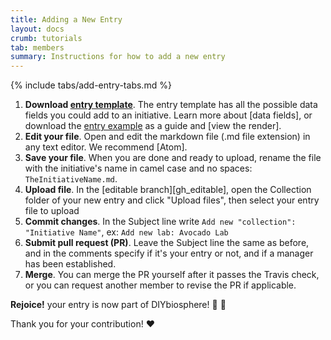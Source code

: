 ```yaml
---
title: Adding a New Entry
layout: docs
crumb: tutorials
tab: members
summary: Instructions for how to add a new entry
---
```


{% include tabs/add-entry-tabs.md %}

1. **Download <a class="noelink" href="https://raw.githubusercontent.com/DIYbiosphere/sphere/master/docs/EntryTemplate.md" download>entry template</a>**. The entry template has all the possible data fields you could add to an initiative. Learn more about [data fields], or download the <a class="noelink" href="https://raw.githubusercontent.com/DIYbiosphere/sphere/master/docs/EntryExample.md" download>entry example</a> as a guide and [view the render].
2. **Edit your file**. Open and edit the markdown file (.md file extension) in any text editor. We recommend [Atom].
3. **Save your file**. When you are done and ready to upload, rename the file with the initiative's name in camel case and no spaces: `TheInitiativeName.md`.
4. **Upload file**. In the [editable branch][gh_editable], open the Collection folder of your new entry and click "Upload files", then select your entry file to upload
5. **Commit changes**. In the Subject line write `Add new "collection": "Initiative Name"`, ex: `Add new lab: Avocado Lab`
6. **Submit pull request (PR)**. Leave the Subject line the same as before, and in the comments specify if it's your entry or not, and if a manager has been established.
7. **Merge**. You can merge the PR yourself after it passes the Travis check, or you can request another member to revise the PR if applicable.

**Rejoice!** your entry is now part of DIYbiosphere! :clap: :clap:

Thank you for your contribution! :heart:
